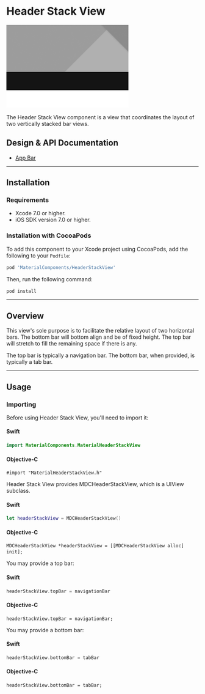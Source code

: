 <!--docs:
title: "Header Stack View"
layout: detail
section: components
excerpt: "The Header Stack View component is a view that coordinates the layout of two vertically stacked bar views."
iconId: header
-->

# Header Stack View

<!--{% if site.link_to_site == "true" %}-->
<div class="article__asset article__asset--screenshot">
  <img src="docs/assets/header_stack_view.png" alt="Header Stack View" width="320">
</div>
<!--{% else %}
<div class="article__asset article__asset--screenshot" markdown="1">
  <video src="docs/assets/header_stack_view.mp4" autoplay loop></video>
</div>
{% endif %}-->

The Header Stack View component is a view that coordinates the layout of two vertically stacked
bar views.
<!--{: .article__intro }-->

## Design & API Documentation

<ul class="icon-list">
  <li class="icon-spec"><a href="https://www.google.com/design/spec/layout/structure.html#structure-app-bar">App Bar</a></li>
</ul>

- - -

## Installation

### Requirements

- Xcode 7.0 or higher.
- iOS SDK version 7.0 or higher.


### Installation with CocoaPods

To add this component to your Xcode project using CocoaPods, add the following to your `Podfile`:

~~~ bash
pod 'MaterialComponents/HeaderStackView'
~~~

Then, run the following command:

~~~ bash
pod install
~~~


- - -

## Overview

This view's sole purpose is to facilitate the relative layout of two horizontal bars. The bottom bar
will bottom align and be of fixed height. The top bar will stretch to fill the remaining space if
there is any.

The top bar is typically a navigation bar. The bottom bar, when provided, is typically a tab bar.



- - -

## Usage

### Importing

Before using Header Stack View, you'll need to import it:

<!--<div class="material-code-render" markdown="1">-->
#### Swift
~~~ swift
import MaterialComponents.MaterialHeaderStackView
~~~

#### Objective-C

~~~ objc
#import "MaterialHeaderStackView.h"
~~~
<!--</div>-->


Header Stack View provides MDCHeaderStackView, which is a UIView subclass.

<!--<div class="material-code-render" markdown="1">-->
#### Swift
~~~ swift
let headerStackView = MDCHeaderStackView()
~~~

#### Objective-C

~~~ objc
MDCHeaderStackView *headerStackView = [[MDCHeaderStackView alloc] init];
~~~
<!--</div>-->

You may provide a top bar:

<!--<div class="material-code-render" markdown="1">-->
#### Swift
~~~ swift
headerStackView.topBar = navigationBar
~~~

#### Objective-C

~~~ objc
headerStackView.topBar = navigationBar;
~~~
<!--</div>-->

You may provide a bottom bar:

<!--<div class="material-code-render" markdown="1">-->
#### Swift
~~~ swift
headerStackView.bottomBar = tabBar
~~~

#### Objective-C

~~~ objc
headerStackView.bottomBar = tabBar;
~~~
<!--</div>-->
